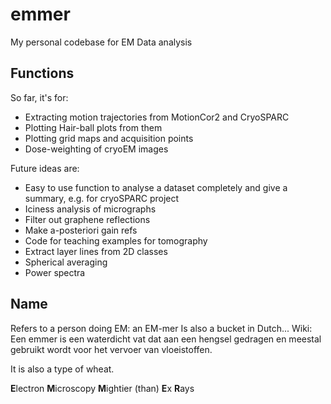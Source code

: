 # emmer
My personal codebase for EM Data analysis


## Functions

So far, it's for:

* Extracting motion trajectories from MotionCor2 and CryoSPARC
* Plotting Hair-ball plots from them
* Plotting grid maps and acquisition points
* Dose-weighting of cryoEM images

Future ideas are:

* Easy to use function to analyse a dataset completely and give a summary, e.g. for cryoSPARC project
* Iciness analysis of micrographs
* Filter out graphene reflections
* Make a-posteriori gain refs
* Code for teaching examples for tomography
* Extract layer lines from 2D classes
* Spherical averaging
* Power spectra


## Name

Refers to a person doing EM: an EM-mer
Is also a bucket in Dutch... Wiki: Een emmer is een waterdicht vat dat aan een hengsel gedragen en meestal gebruikt wordt voor het vervoer van vloeistoffen.

It is also a type of wheat.

**E**lectron **M**icroscopy **M**ightier (than) **E**x **R**ays


